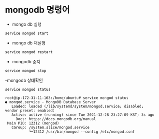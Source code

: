 # mongodb 명령어
- mongo db 실행
```Shell
service mongod start
```

- mongo db 재실행
```Shell
service mongod restart
```

- mongodb 중지
```Shell
service mongod stop
```

-mongodb 상태확인
```Shell
service mongod status
```
```Shell
root@ip-172-31-11-163:/home/ubuntu# service mongod status
● mongod.service - MongoDB Database Server
   Loaded: loaded (/lib/systemd/system/mongod.service; disabled; vendor preset: enabled)
   Active: active (running) since Tue 2021-12-28 23:27:09 KST; 3s ago
     Docs: https://docs.mongodb.org/manual
 Main PID: 12312 (mongod)
   CGroup: /system.slice/mongod.service
           └─12312 /usr/bin/mongod --config /etc/mongod.conf

```
